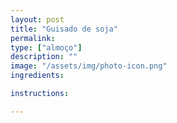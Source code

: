 ```yaml
---
layout: post
title: "Guisado de soja"
permalink: 
type: ["almoço"]
description: ""
image: "/assets/img/photo-icon.png"
ingredients:

instructions:

---
```

